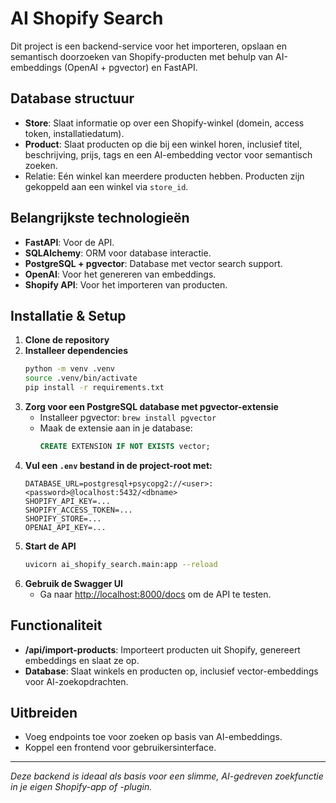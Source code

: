 # AI Shopify Search

Dit project is een backend-service voor het importeren, opslaan en semantisch doorzoeken van Shopify-producten met behulp van AI-embeddings (OpenAI + pgvector) en FastAPI.

## Database structuur

- **Store**: Slaat informatie op over een Shopify-winkel (domein, access token, installatiedatum).
- **Product**: Slaat producten op die bij een winkel horen, inclusief titel, beschrijving, prijs, tags en een AI-embedding vector voor semantisch zoeken.
- Relatie: Eén winkel kan meerdere producten hebben. Producten zijn gekoppeld aan een winkel via `store_id`.

## Belangrijkste technologieën
- **FastAPI**: Voor de API.
- **SQLAlchemy**: ORM voor database interactie.
- **PostgreSQL + pgvector**: Database met vector search support.
- **OpenAI**: Voor het genereren van embeddings.
- **Shopify API**: Voor het importeren van producten.

## Installatie & Setup

1. **Clone de repository**
2. **Installeer dependencies**
   ```bash
   python -m venv .venv
   source .venv/bin/activate
   pip install -r requirements.txt
   ```
3. **Zorg voor een PostgreSQL database met pgvector-extensie**
   - Installeer pgvector: `brew install pgvector`
   - Maak de extensie aan in je database:
     ```sql
     CREATE EXTENSION IF NOT EXISTS vector;
     ```
4. **Vul een `.env` bestand in de project-root met:**
   ```env
   DATABASE_URL=postgresql+psycopg2://<user>:<password>@localhost:5432/<dbname>
   SHOPIFY_API_KEY=...
   SHOPIFY_ACCESS_TOKEN=...
   SHOPIFY_STORE=...
   OPENAI_API_KEY=...
   ```
5. **Start de API**
   ```bash
   uvicorn ai_shopify_search.main:app --reload
   ```
6. **Gebruik de Swagger UI**
   - Ga naar [http://localhost:8000/docs](http://localhost:8000/docs) om de API te testen.

## Functionaliteit
- **/api/import-products**: Importeert producten uit Shopify, genereert embeddings en slaat ze op.
- **Database**: Slaat winkels en producten op, inclusief vector-embeddings voor AI-zoekopdrachten.

## Uitbreiden
- Voeg endpoints toe voor zoeken op basis van AI-embeddings.
- Koppel een frontend voor gebruikersinterface.

---
*Deze backend is ideaal als basis voor een slimme, AI-gedreven zoekfunctie in je eigen Shopify-app of -plugin.*